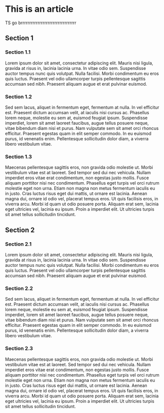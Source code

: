 # This is an article

TS go brrrrrrrrrrrrrrrrrrrrrrrrrrrrrrrrr

## Section 1

### Section 1.1

Lorem ipsum dolor sit amet, consectetur adipiscing elit. Mauris nisi ligula, gravida at risus in, lacinia lacinia urna. In vitae odio sem. Suspendisse auctor tempus nunc quis volutpat. Nulla facilisi. Morbi condimentum eu eros quis luctus. Praesent vel odio ullamcorper turpis pellentesque sagittis accumsan sed nibh. Praesent aliquam augue et erat pulvinar euismod.

### Section 1.2

Sed sem lacus, aliquet in fermentum eget, fermentum at nulla. In vel efficitur est. Praesent dictum accumsan velit, at iaculis nisi cursus ac. Phasellus lorem neque, molestie eu sem at, euismod feugiat ipsum. Suspendisse imperdiet, lorem sit amet laoreet faucibus, augue tellus posuere neque, vitae bibendum diam nisi et purus. Nam vulputate sem sit amet orci rhoncus efficitur. Praesent egestas quam in elit semper commodo. In eu euismod purus, id venenatis enim. Pellentesque sollicitudin dolor diam, a viverra libero vestibulum vitae.

### Section 1.3

Maecenas pellentesque sagittis eros, non gravida odio molestie ut. Morbi vestibulum vitae est at laoreet. Sed tempor sed dui nec vehicula. Nullam imperdiet eros vitae erat condimentum, non egestas justo mollis. Fusce aliquam porttitor nisi nec condimentum. Phasellus eget turpis vel orci rutrum molestie eget non urna. Etiam non magna non metus fermentum iaculis eu in justo. Cras luctus risus eget dui mattis, ut ornare est lacinia. Aenean magna dui, ornare id odio vel, placerat tempus eros. Ut quis facilisis eros, in viverra arcu. Morbi id quam ut odio posuere porta. Aliquam erat sem, lacinia eget ultricies vel, lacinia eu ipsum. Proin a imperdiet elit. Ut ultricies turpis sit amet tellus sollicitudin tincidunt.

## Section 2

### Section 2.1

Lorem ipsum dolor sit amet, consectetur adipiscing elit. Mauris nisi ligula, gravida at risus in, lacinia lacinia urna. In vitae odio sem. Suspendisse auctor tempus nunc quis volutpat. Nulla facilisi. Morbi condimentum eu eros quis luctus. Praesent vel odio ullamcorper turpis pellentesque sagittis accumsan sed nibh. Praesent aliquam augue et erat pulvinar euismod.

### Section 2.2

Sed sem lacus, aliquet in fermentum eget, fermentum at nulla. In vel efficitur est. Praesent dictum accumsan velit, at iaculis nisi cursus ac. Phasellus lorem neque, molestie eu sem at, euismod feugiat ipsum. Suspendisse imperdiet, lorem sit amet laoreet faucibus, augue tellus posuere neque, vitae bibendum diam nisi et purus. Nam vulputate sem sit amet orci rhoncus efficitur. Praesent egestas quam in elit semper commodo. In eu euismod purus, id venenatis enim. Pellentesque sollicitudin dolor diam, a viverra libero vestibulum vitae.

### Section 2.3

Maecenas pellentesque sagittis eros, non gravida odio molestie ut. Morbi vestibulum vitae est at laoreet. Sed tempor sed dui nec vehicula. Nullam imperdiet eros vitae erat condimentum, non egestas justo mollis. Fusce aliquam porttitor nisi nec condimentum. Phasellus eget turpis vel orci rutrum molestie eget non urna. Etiam non magna non metus fermentum iaculis eu in justo. Cras luctus risus eget dui mattis, ut ornare est lacinia. Aenean magna dui, ornare id odio vel, placerat tempus eros. Ut quis facilisis eros, in viverra arcu. Morbi id quam ut odio posuere porta. Aliquam erat sem, lacinia eget ultricies vel, lacinia eu ipsum. Proin a imperdiet elit. Ut ultricies turpis sit amet tellus sollicitudin tincidunt.